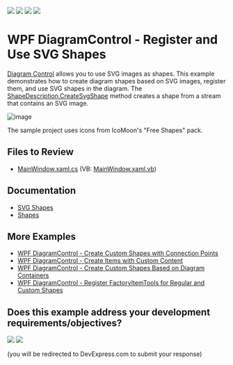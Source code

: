 <!-- default badges list -->
![](https://img.shields.io/endpoint?url=https://codecentral.devexpress.com/api/v1/VersionRange/128585302/24.2.1%2B)
[![](https://img.shields.io/badge/Open_in_DevExpress_Support_Center-FF7200?style=flat-square&logo=DevExpress&logoColor=white)](https://supportcenter.devexpress.com/ticket/details/T478161)
[![](https://img.shields.io/badge/📖_How_to_use_DevExpress_Examples-e9f6fc?style=flat-square)](https://docs.devexpress.com/GeneralInformation/403183)
[![](https://img.shields.io/badge/💬_Leave_Feedback-feecdd?style=flat-square)](#does-this-example-address-your-development-requirementsobjectives)
<!-- default badges end -->

# WPF DiagramControl - Register and Use SVG Shapes

[Diagram Control](https://docs.devexpress.com/WPF/115046/controls-and-libraries/diagram-control) allows you to use SVG images as shapes. This example demonstrates how to create diagram shapes based on SVG images, register them, and use SVG shapes in the diagram. The [ShapeDescription.CreateSvgShape](https://docs.devexpress.com/CoreLibraries/DevExpress.Diagram.Core.ShapeDescription.CreateSvgShape(String--String--Stream--Boolean--Func-Size--IEnumerable-Point----String--String)) method creates a shape from a stream that contains an SVG image.

![image](https://github.com/DevExpress-Examples/wpf-diagram-register-and-use-svg-shapes/assets/65009440/93bcaf31-a520-42d4-8070-ecb7f7f8e9ea)

The sample project uses icons from IcoMoon's "Free Shapes" pack.

## Files to Review

* [MainWindow.xaml.cs](./CS/DiagramSVGItemsWpf/MainWindow.xaml.cs) (VB: [MainWindow.xaml.vb](./VB/DiagramSVGItemsWpf/MainWindow.xaml.vb))

## Documentation

* [SVG Shapes](https://docs.devexpress.com/WPF/117321/controls-and-libraries/diagram-control/diagram-items/svg-shapes)
* [Shapes](https://docs.devexpress.com/WPF/116099/controls-and-libraries/diagram-control/diagram-items/shapes)

## More Examples

* [WPF DiagramControl - Create Custom Shapes with Connection Points](https://github.com/DevExpress-Examples/wpf-diagramdesigner-create-custom-shapes-with-connection-points)
* [WPF DiagramControl - Create Items with Custom Content](https://github.com/DevExpress-Examples/wpf-diagramcontrol-create-items-with-custom-content)
* [WPF DiagramControl - Create Custom Shapes Based on Diagram Containers](https://github.com/DevExpress-Examples/wpf-diagram-create-custom-shapes-based-on-diagram-containers)
* [WPF DiagramControl - Register FactoryItemTools for Regular and Custom Shapes](https://github.com/DevExpress-Examples/wpf-diagram-register-factoryitemtools-for-shapes)
<!-- feedback -->
## Does this example address your development requirements/objectives?

[<img src="https://www.devexpress.com/support/examples/i/yes-button.svg"/>](https://www.devexpress.com/support/examples/survey.xml?utm_source=github&utm_campaign=wpf-diagram-register-and-use-svg-shapes&~~~was_helpful=yes) [<img src="https://www.devexpress.com/support/examples/i/no-button.svg"/>](https://www.devexpress.com/support/examples/survey.xml?utm_source=github&utm_campaign=wpf-diagram-register-and-use-svg-shapes&~~~was_helpful=no)

(you will be redirected to DevExpress.com to submit your response)
<!-- feedback end -->

